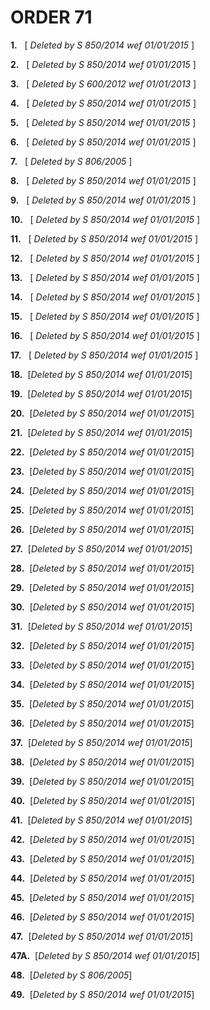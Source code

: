# ORDER 71

**1.**   \[ _Deleted by S 850/2014 wef 01/01/2015_ \]

**2.**   \[ _Deleted by S 850/2014 wef 01/01/2015_ \]

**3.**   \[ _Deleted by S 600/2012 wef 01/01/2013_ \]

**4.**   \[ _Deleted by S 850/2014 wef 01/01/2015_ \]

**5.**   \[ _Deleted by S 850/2014 wef 01/01/2015_ \]

**6.**   \[ _Deleted by S 850/2014 wef 01/01/2015_ \]

**7.**   \[ _Deleted by S 806/2005_ \]

**8.**   \[ _Deleted by S 850/2014 wef 01/01/2015_ \]

**9.**   \[ _Deleted by S 850/2014 wef 01/01/2015_ \]

**10.**   \[ _Deleted by S 850/2014 wef 01/01/2015_ \]

**11.**   \[ _Deleted by S 850/2014 wef 01/01/2015_ \]

**12.**   \[ _Deleted by S 850/2014 wef 01/01/2015_ \]

**13.**   \[ _Deleted by S 850/2014 wef 01/01/2015_ \]

**14.**   \[ _Deleted by S 850/2014 wef 01/01/2015_ \]

**15.**   \[ _Deleted by S 850/2014 wef 01/01/2015_ \]

**16.**   \[ _Deleted by S 850/2014 wef 01/01/2015_ \]

**17.**   \[ _Deleted by S 850/2014 wef 01/01/2015_ \]

**18.**  \[_Deleted by S 850/2014 wef 01/01/2015_\]

**19.**  \[_Deleted by S 850/2014 wef 01/01/2015_\]

**20.**  \[_Deleted by S 850/2014 wef 01/01/2015_\]

**21.**  \[_Deleted by S 850/2014 wef 01/01/2015_\]

**22.**  \[_Deleted by S 850/2014 wef 01/01/2015_\]

**23.**  \[_Deleted by S 850/2014 wef 01/01/2015_\]

**24.**  \[_Deleted by S 850/2014 wef 01/01/2015_\]

**25.**  \[_Deleted by S 850/2014 wef 01/01/2015_\]

**26.**  \[_Deleted by S 850/2014 wef 01/01/2015_\]

**27.**  \[_Deleted by S 850/2014 wef 01/01/2015_\]

**28.**  \[_Deleted by S 850/2014 wef 01/01/2015_\]

**29.**  \[_Deleted by S 850/2014 wef 01/01/2015_\]

**30.**  \[_Deleted by S 850/2014 wef 01/01/2015_\]

**31.**  \[_Deleted by S 850/2014 wef 01/01/2015_\]

**32.**  \[_Deleted by S 850/2014 wef 01/01/2015_\]

**33.**  \[_Deleted by S 850/2014 wef 01/01/2015_\]

**34.**  \[_Deleted by S 850/2014 wef 01/01/2015_\]

**35.**  \[_Deleted by S 850/2014 wef 01/01/2015_\]

**36.**  \[_Deleted by S 850/2014 wef 01/01/2015_\]

**37.**  \[_Deleted by S 850/2014 wef 01/01/2015_\]

**38.**  \[_Deleted by S 850/2014 wef 01/01/2015_\]

**39.**  \[_Deleted by S 850/2014 wef 01/01/2015_\]

**40.**  \[_Deleted by S 850/2014 wef 01/01/2015_\]

**41.**  \[_Deleted by S 850/2014 wef 01/01/2015_\]

**42.**  \[_Deleted by S 850/2014 wef 01/01/2015_\]

**43.**  \[_Deleted by S 850/2014 wef 01/01/2015_\]

**44.**  \[_Deleted by S 850/2014 wef 01/01/2015_\]

**45.**  \[_Deleted by S 850/2014 wef 01/01/2015_\]

**46.**  \[_Deleted by S 850/2014 wef 01/01/2015_\]

**47.**  \[_Deleted by S 850/2014 wef 01/01/2015_\]

**47A.**  \[_Deleted by S 850/2014 wef 01/01/2015_\]

**48.**  \[_Deleted by S 806/2005_\]

**49.**  \[_Deleted by S 850/2014 wef 01/01/2015_\]
